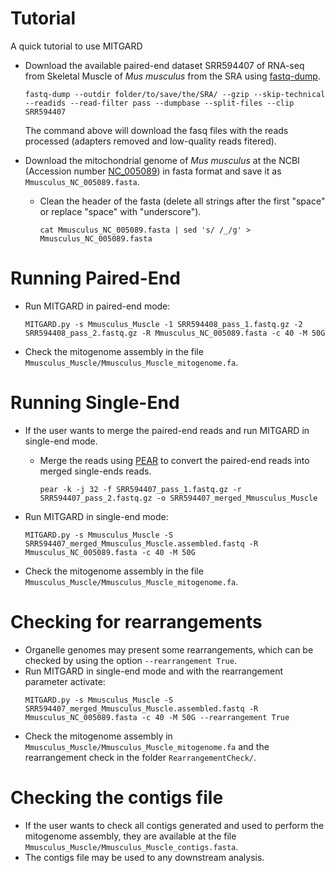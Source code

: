 Tutorial
========

A quick tutorial to use MITGARD

- Download the available paired-end dataset SRR594407 of RNA-seq from Skeletal Muscle of *Mus musculus* from the SRA using [fastq-dump](https://ncbi.github.io/sra-tools/fastq-dump.html).
  ```
  fastq-dump --outdir folder/to/save/the/SRA/ --gzip --skip-technical --readids --read-filter pass --dumpbase --split-files --clip SRR594407
  ```
  The command above will download the fasq files with the reads processed (adapters removed and low-quality reads fitered).



- Download the mitochondrial genome of *Mus musculus* at the NCBI (Accession number [NC_005089](https://www.ncbi.nlm.nih.gov/nuccore/NC_005089.1/)) in fasta format and save it as ```Mmusculus_NC_005089.fasta```. 

  - Clean the header of the fasta (delete all strings after the first "space" or replace "space" with "underscore").
    ```
    cat Mmusculus_NC_005089.fasta | sed 's/ /_/g' > Mmusculus_NC_005089.fasta 
    ```

Running Paired-End
==================

- Run MITGARD in paired-end mode:
  ```
  MITGARD.py -s Mmusculus_Muscle -1 SRR594408_pass_1.fastq.gz -2 SRR594408_pass_2.fastq.gz -R Mmusculus_NC_005089.fasta -c 40 -M 50G
  ```

- Check the mitogenome assembly in the file ```Mmusculus_Muscle/Mmusculus_Muscle_mitogenome.fa```.

Running Single-End
==================

- If the user wants to merge the paired-end reads and run MITGARD in single-end mode.

  - Merge the reads using [PEAR](https://cme.h-its.org/exelixis/web/software/pear/) to convert the paired-end reads into merged single-ends reads.
    ```
    pear -k -j 32 -f SRR594407_pass_1.fastq.gz -r SRR594407_pass_2.fastq.gz -o SRR594407_merged_Mmusculus_Muscle
    ```

- Run MITGARD in single-end mode:
  ```
  MITGARD.py -s Mmusculus_Muscle -S SRR594407_merged_Mmusculus_Muscle.assembled.fastq -R Mmusculus_NC_005089.fasta -c 40 -M 50G
  ```

- Check the mitogenome assembly in the file ```Mmusculus_Muscle/Mmusculus_Muscle_mitogenome.fa```.

Checking for rearrangements
===========================

- Organelle genomes may present some rearrangements, which can be checked by using the option ```--rearrangement True```.
- Run MITGARD in single-end mode and with the rearrangement parameter activate:
  ```
  MITGARD.py -s Mmusculus_Muscle -S SRR594407_merged_Mmusculus_Muscle.assembled.fastq -R Mmusculus_NC_005089.fasta -c 40 -M 50G --rearrangement True
  ```
- Check the mitogenome assembly in ```Mmusculus_Muscle/Mmusculus_Muscle_mitogenome.fa``` and the rearrangement check in the folder ```RearrangementCheck/```.

Checking the contigs file
=========================

- If the user wants to check all contigs generated and used to perform the mitogenome assembly, they are available at the file ```Mmusculus_Muscle/Mmusculus_Muscle_contigs.fasta```.
- The contigs file may be used to any downstream analysis.
